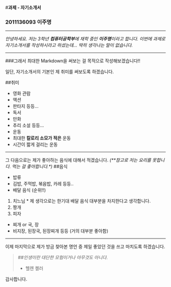 
 #**과제 - 자기소개서**  
 
 ### 2011136093 이주명
 ---
 
 *안녕하세요.*
  _저는 3학년 **컴퓨터공학부**에 재학 중인 **이주명**이라고 합니다._
  _이번에 과제로 자기소개서를 작성하시라고 하셨는데... 딱히 생각나는 말이 없습니다._
  
 ---
 ###그래서 최대한 Markdown을 써보는 걸 목적으로 작성해보겠습니다!!
  
 일단, 자기소개서의 기본인 제 취미를 써보도록 하겠습니다.
 
 ##취미
 - 영화 관람
  - 액션
  - 판타지 등등...
 - 독서 
  - 만화 
  - 추리 소설 등등...
 - 운동
  - 최대한 **칼로리 소모가 적은** 운동
  - 시간이 짧게 걸리는 운동
 ---
 
 그 다음으로는 제가 좋아하는 음식에 대해서 적겠습니다.
 _(**참고로 저는 요리를 못합니다. 먹는 걸 좋아합니다.*)_
 ##음식
 * 밥류
  * 김밥, 주먹밥, 볶음밥, 카레 등등..
 * 배달 음식 (순위!!)
  1.  치느님 
    * 제 생각으로는 한기대 배달 음식 대부분을 차지한다고 생각합니다.
  2. 짱개
  3. 피자
 * 찌개 or 국, 장
  * 비지장, 된장국, 된장찌개 등등 (거의 대부분 좋아함)
 
 ---
 
 이제 마지막으로 제가 방금 찾아본 명언 중 제일 좋았던 것을 쓰고 마치도록 하겠습니다.
 
 >##*인생이란 대단한 모험이거나 아무것도 아니다.*
 >- 헬렌 켈러
 
 감사합니다.
